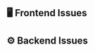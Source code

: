 
## 🖥️ Frontend Issues

<!-- AUTO-ISSUES-START -->
<!-- AUTO-ISSUES-END -->

## ⚙️ Backend Issues
<!-- AUTO-ISSUES-START -->
<!-- AUTO-ISSUES-END -->

